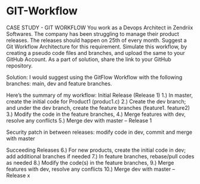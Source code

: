 # GIT-Workflow
CASE STUDY - GIT WORKFLOW
You work as a Devops Architect in Zendriix Softwares. The company has been struggling to
manage their product releases. The releases should happen on 25th of every month. Suggest a
Git Workflow Architecture for this requirement.
Simulate this workflow, by creating a pseudo code files and branches, and upload the same to
your GitHub Account.
As a part of solution, share the link to your GitHub repository.

Solution:
I would suggest using the GitFlow Workflow with the following branches: main, dev and feature branches.

Here’s the summary of my workflow:
Initial Release (Release 1)
1.)	In master, create the initial code for Product1 (produc1.c)
2.)	Create the dev branch; and under the dev branch, create the feature branches (feature1. feature2)
3.)	Modify the code in the feature branches, 
4.)	Merge features with dev, resolve any conflicts
5.)	Merge dev with master – Release 1

Security patch in between releases:  modify code in dev, commit and merge with master 

Succeeding Releases 
6.)	For new products, create the initial code in dev; add additional branches if needed
7.)	In feature branches, rebase/pull codes as needed
8.)	Modify the code(s) in the feature branches, 
9.)	Merge features with dev, resolve any conflicts
10.)	Merge dev with master – Release x
